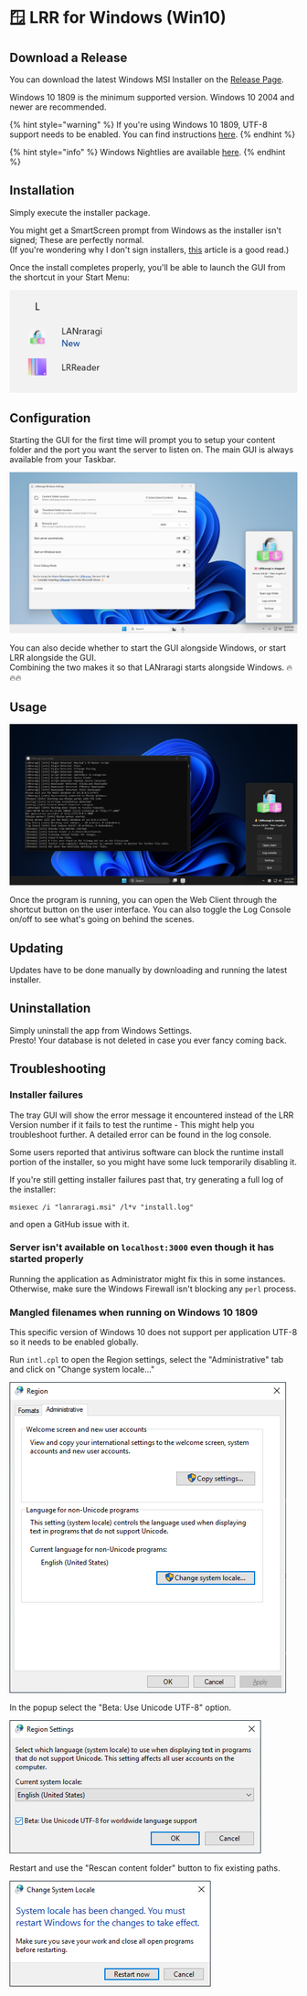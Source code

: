# 🪟 LRR for Windows (Win10)

## Download a Release

You can download the latest Windows MSI Installer on the [Release Page](https://github.com/Difegue/LANraragi/releases).

Windows 10 1809 is the minimum supported version. Windows 10 2004 and newer are recommended.

{% hint style="warning" %}
If you're using Windows 10 1809, UTF-8 support needs to be enabled. You can find instructions [here](#mangled-filenames-when-running-on-windows-10-1809).
{% endhint %}

{% hint style="info" %}
Windows Nightlies are available [here](https://nightly.link/Difegue/LANraragi/workflows/push-continous-delivery/dev).
{% endhint %}

## Installation

Simply execute the installer package.

You might get a SmartScreen prompt from Windows as the installer isn't signed; These are perfectly normal.  
(If you're wondering why I don't sign installers, [this](https://web.archive.org/web/20241204064244/https://gaby.dev/posts/code-signing) article is a good read.)

Once the install completes properly, you'll be able to launch the GUI from the shortcut in your Start Menu:

![](../.screenshots/karen-startmenu.png)

## Configuration

Starting the GUI for the first time will prompt you to setup your content folder and the port you want the server to listen on. The main GUI is always available from your Taskbar.

![Tray GUI and Settings Window](../.screenshots/karen-light.png)

You can also decide whether to start the GUI alongside Windows, or start LRR alongside the GUI.  
Combining the two makes it so that LANraragi starts alongside Windows. 🔥🔥🔥

## Usage

![Tray GUI and Log Console. Check that Dark Theme tho ‍](../.screenshots/karen-dark.png)

Once the program is running, you can open the Web Client through the shortcut button on the user interface. You can also toggle the Log Console on/off to see what's going on behind the scenes.

## Updating

Updates have to be done manually by downloading and running the latest installer.  

## Uninstallation

Simply uninstall the app from Windows Settings.  
Presto! Your database is not deleted in case you ever fancy coming back.

## Troubleshooting

### Installer failures

The tray GUI will show the error message it encountered instead of the LRR Version number if it fails to test the runtime - This might help you troubleshoot further. A detailed error can be found in the log console.

Some users reported that antivirus software can block the runtime install portion of the installer, so you might have some luck temporarily disabling it.

If you're still getting installer failures past that, try generating a full log of the installer:

```
msiexec /i "lanraragi.msi" /l*v "install.log"
```

and open a GitHub issue with it.

### Server isn't available on `localhost:3000` even though it has started properly

Running the application as Administrator might fix this in some instances.  
Otherwise, make sure the Windows Firewall isn't blocking any `perl` process.

### Mangled filenames when running on Windows 10 1809

This specific version of Windows 10 does not support per application UTF-8 so it needs to be enabled globally.

Run `intl.cpl` to open the Region settings, select the "Administrative" tab and click on "Change system locale..."

![](../.screenshots/utf8-region.png)

In the popup select the "Beta: Use Unicode UTF-8" option.

![](../.screenshots/utf8-popup.png)

Restart and use the "Rescan content folder" button to fix existing paths.

![](../.screenshots/utf8-restart.png)
